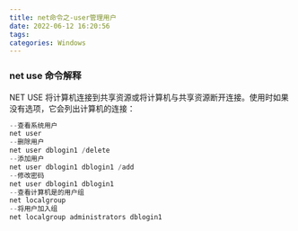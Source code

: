 ```yaml
---
title: net命令之-user管理用户
date: 2022-06-12 16:20:56
tags: 
categories: Windows
---
```


### net use 命令解释

NET USE 将计算机连接到共享资源或将计算机与共享资源断开连接。使用时如果没有选项，它会列出计算机的连接：

```powershell
--查看系统用户
net user 
--删除用户
net user dblogin1 /delete  
--添加用户
net user dblogin1 dblogin1 /add 
--修改密码
net user dblogin1 dblogin1  
--查看计算机是的用户组
net localgroup
--将用户加入组
net localgroup administrators dblogin1
```

